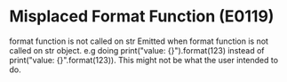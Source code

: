 # Misplaced Format Function (E0119)

format function is not called on str Emitted when format function is not
called on str object. e.g doing print("value: {}").format(123) instead
of print("value: {}".format(123)). This might not be what the user
intended to do.

